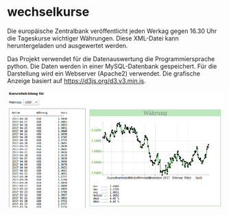 # wechselkurse

Die europäische Zentralbank veröffentlicht jeden Werkag gegen 16.30 Uhr die Tageskurse wichtiger Währungen. Diese XML-Datei kann heruntergeladen und ausgewertet werden.

Das Projekt verwendet für die Datenauswertung die Programmiersprache python. Die Daten werden in einer MySQL-Datenbank gespeichert. Für die Darstellung wird ein Webserver (Apache2) verwendet. Die grafische Anzeige basiert auf https://d3js.org/d3.v3.min.js. 

![Beispielausgabe](img/kursentwicklung.png)
